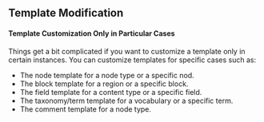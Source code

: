 ## Template Modification

#### Template Customization Only in Particular Cases
Things get a bit complicated if you want to customize a template only in certain instances. You can customize templates for specific cases such as:
* The node template for a node type or a specific nod.
* The block template for a region or a specific block.
* The field template for a content type or a specific field.
* The taxonomy/term template for a vocabulary or a specific term.
* The comment template for a node type.
